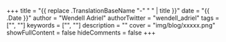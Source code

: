 +++
title = "{{ replace .TranslationBaseName "-" " " | title }}"
date = "{{ .Date }}"
author = "Wendell Adriel"
authorTwitter = "wendell_adriel"
tags = ["", ""]
keywords = ["", ""]
description = ""
cover = "img/blog/xxxxx.png"
showFullContent = false
hideComments = false
+++
